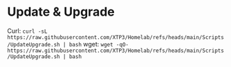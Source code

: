 # Update & Upgrade

Curl: ```curl -sL https://raw.githubusercontent.com/XTP3/Homelab/refs/heads/main/Scripts/UpdateUpgrade.sh | bash```
wget: ```wget -qO- https://raw.githubusercontent.com/XTP3/Homelab/refs/heads/main/Scripts/UpdateUpgrade.sh | bash```
